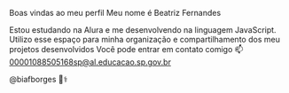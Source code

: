 Boas vindas ao meu perfil 
Meu nome é Beatriz Fernandes

Estou estudando na Alura e me desenvolvendo na linguagem JavaScript.
Utilizo esse espaço para minha organização e compartilhamento dos meu projetos desenvolvidos
Você pode entrar em contato comigo 📫
00001088505168sp@al.educacao.sp.gov.br

@biafborges
💙⚕️
